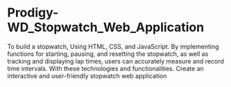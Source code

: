 # Prodigy-WD_Stopwatch_Web_Application
To build a stopwatch, Using HTML, CSS, and JavaScript. By implementing functions for starting, pausing, and resetting the stopwatch, as well as tracking and displaying lap times, users can accurately measure and record time intervals. With these technologies and functionalities. Create an interactive and user-friendly stopwatch web application
